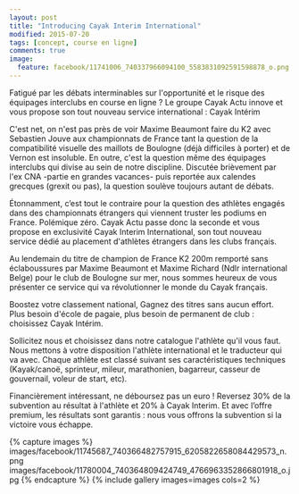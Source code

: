 ```yaml
---
layout: post
title: "Introducing Cayak Interim International"
modified: 2015-07-20
tags: [concept, course en ligne]
comments: true
image:
  feature: facebook/11741006_740337966094100_5583831092591598878_o.png
---
```


Fatigué par les débats interminables sur l'opportunité et le risque des équipages interclubs en course en ligne ? Le groupe Cayak Actu innove et vous propose son tout nouveau service international : Cayak Intérim

C'est net, on n'est pas près de voir Maxime Beaumont faire du K2 avec Sebastien Jouve aux championnats de France tant la question de la compatibilité visuelle des maillots de Boulogne (déjà difficiles à porter) et de Vernon est insoluble. En outre, c'est la question même des équipages interclubs qui divise au sein de notre discipline. Discutée brièvement par l'ex CNA -partie en grandes vacances- puis reportée aux calendes grecques (grexit ou pas), la question soulève toujours autant de débats.

Étonnamment, c’est tout le contraire pour la question des athlètes engagés dans des championnats étrangers qui viennent truster les podiums en France. Polémique zéro. Cayak Actu passe donc la seconde et vous propose en exclusivité Cayak Interim International, son tout nouveau service dédié au placement d'athlètes étrangers dans les clubs français.

Au lendemain du titre de champion de France K2 200m remporté sans éclaboussures par Maxime Beaumont et Maxime Richard (Ndlr international Belge) pour le club de Boulogne sur mer, nous sommes heureux de vous présenter ce service qui va révolutionner le monde du Cayak français.

Boostez votre classement national, Gagnez des titres sans aucun effort. Plus besoin d'école de pagaie, plus besoin de permanent de club : choisissez Cayak Intérim.

Sollicitez nous et choisissez dans notre catalogue l'athlète qu'il vous faut. Nous mettons à votre disposition l'athlète international et le traducteur qui va avec. Chaque athlète est classé suivant ses caractéristiques techniques (Kayak/canoë, sprinteur, mileur, marathonien, bagarreur, casseur de gouvernail, voleur de start, etc).

Financièrement intéressant, ne déboursez pas un euro ! Reversez 30% de la subvention au résultat à l'athlète et 20% à Cayak Interim. Et avec l’offre premium, les résultats sont garantis : nous vous offrons la subvention si la victoire vous échappe.

{% capture images %}
images/facebook/11745687_740366482757915_6205822658084429573_n.png
images/facebook/11780004_740364809424749_4766963352866801918_o.jpg
{% endcapture %}
{% include gallery images=images cols=2 %}
